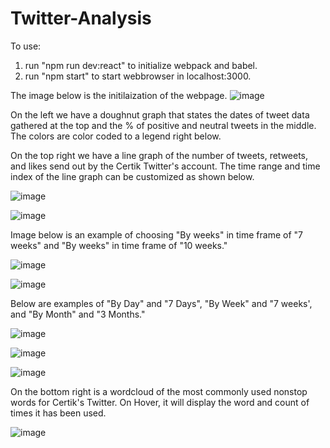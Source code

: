 # Twitter-Analysis

To use:
1. run "npm run dev:react" to initialize webpack and babel.
2. run "npm start" to start webbrowser in localhost:3000.

The image below is the initilaization of the webpage. 
![image](https://user-images.githubusercontent.com/24627529/133004959-23215a3a-2c9b-4fb7-8e93-703c30671491.png)

On the left we have a doughnut graph that states the dates of tweet data gathered at the top and the % of positive and neutral tweets in the middle. The colors are color coded to a legend right below. 

On the top right we have a line graph of the number of tweets, retweets, and likes send out by the Certik Twitter's account. The time range and time index of the line graph can be customized as shown below. 

![image](https://user-images.githubusercontent.com/24627529/133004980-78e5e265-04fc-4871-9ed1-fd8498609581.png)

![image](https://user-images.githubusercontent.com/24627529/133004986-dc0363be-b48e-48d4-a62e-17963cb764c1.png)

Image below is an example of choosing "By weeks" in time frame of "7 weeks" and "By weeks" in time frame of "10 weeks." 

![image](https://user-images.githubusercontent.com/24627529/133004990-f4c1afdf-894b-4f6a-8a91-37c2cbb81325.png)

![image](https://user-images.githubusercontent.com/24627529/133004995-fd92eaac-fffa-4e81-aab3-846e977b36ef.png)

Below are examples of "By Day" and "7 Days", "By Week" and "7 weeks', and  "By Month" and "3 Months."

![image](https://user-images.githubusercontent.com/24627529/133005101-b322621b-657b-4839-a650-b64f607ab63b.png)

![image](https://user-images.githubusercontent.com/24627529/133005109-36ed7df2-1e9e-4ec3-b07d-badeb3c5e3a8.png)

![image](https://user-images.githubusercontent.com/24627529/133005149-cbdad399-274c-4ae3-b3e3-504c3708cbc5.png)

On the bottom right is a wordcloud of the most commonly used nonstop words for Certik's Twitter. On Hover, it will display the word and count of times it has been used.

![image](https://user-images.githubusercontent.com/24627529/133005174-8685f87a-0441-43f0-b2ac-1587a0bff2d5.png)
